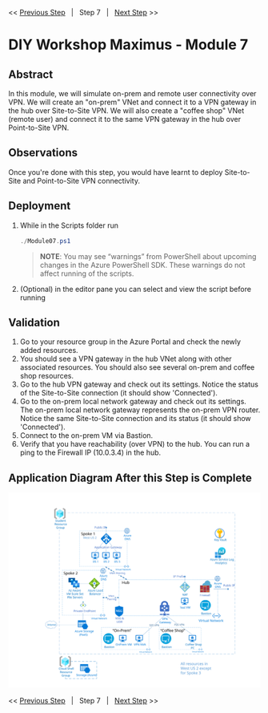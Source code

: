 << [Previous Step][Prev]&nbsp;&nbsp;&nbsp;|&nbsp;&nbsp;&nbsp;Step 7&nbsp;&nbsp;&nbsp;|&nbsp;&nbsp;&nbsp;[Next Step][Next] >> 

# DIY Workshop Maximus - Module 7

## Abstract
In this module, we will simulate on-prem and remote user connectivity over VPN. We will create an "on-prem" VNet and connect it to a VPN gateway in the hub over Site-to-Site VPN. We will also create a "coffee shop" VNet (remote user) and connect it to the same VPN gateway in the hub over Point-to-Site VPN. 

## Observations
Once you're done with this step, you would have learnt to deploy Site-to-Site and Point-to-Site VPN connectivity.

## Deployment
1. While in the Scripts folder run
   ```powershell
   ./Module07.ps1
   ```
   > **NOTE**: You may see “warnings” from PowerShell about upcoming changes in the Azure PowerShell SDK. These warnings do not affect running of the scripts.

2. (Optional) in the editor pane you can select and view the script before running

## Validation
1. Go to your resource group in the Azure Portal and check the newly added resources.
2. You should see a VPN gateway in the hub VNet along with other associated resources. You should also see several on-prem and coffee shop resources.
3. Go to the hub VPN gateway and check out its settings. Notice the status of the Site-to-Site connection (it should show 'Connected').
4. Go to the on-prem local network gateway and check out its settings. The on-prem local network gateway represents the on-prem VPN router. Notice the same Site-to-Site connection and its status (it should show 'Connected').
5. Connect to the on-prem VM via Bastion.
6. Verify that you have reachability (over VPN) to the hub. You can run a ping to the Firewall IP (10.0.3.4) in the hub.



## Application Diagram After this Step is Complete
[![1]][1]

<< [Previous Step][Prev]&nbsp;&nbsp;&nbsp;|&nbsp;&nbsp;&nbsp;Step 7&nbsp;&nbsp;&nbsp;|&nbsp;&nbsp;&nbsp;[Next Step][Next] >> 

<!--Link References-->
[Prev]: ./Module06.md
[Next]: ./Module08.md

<!--Image References-->
[1]: ./Media/Step7.svg "As built diagram for step 6" 